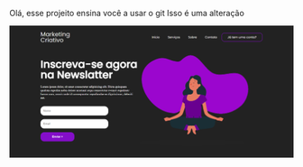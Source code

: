 Olá, esse projeito ensina você a usar o git
Isso é uma alteração

![landing page completa](/Captura%20de%20tela%202022-08-15%20184642.png)